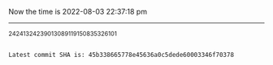 Now the time is 2022-08-03 22:37:18 pm

---

<small>24241324239013089119150835326101</small>

```txt

Latest commit SHA is: 45b338665778e45636a0c5dede60003346f70378
```
